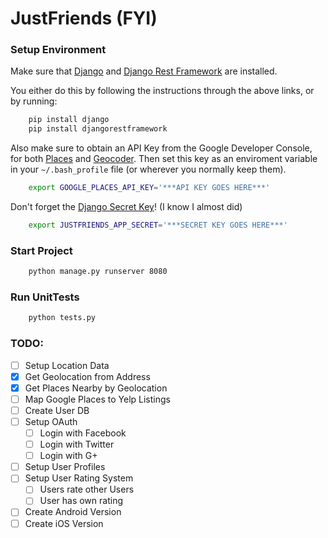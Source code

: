 # JustFriends (FYI)

### Setup Environment
Make sure that [Django](https://github.com/django/django) and [Django Rest Framework](https://github.com/tomchristie/django-rest-framework) are installed.

You either do this by following the instructions through the above links, or by running:
```bash
    pip install django
    pip install djangorestframework
```
Also make sure to obtain an API Key from the Google Developer Console, for both [Places](https://developers.google.com/places/web-service/) and [Geocoder](https://developers.google.com/maps/documentation/geocoding/get-api-key).
Then set this key as an enviroment variable in your `~/.bash_profile` file (or wherever you normally keep them).

```bash
    export GOOGLE_PLACES_API_KEY='***API KEY GOES HERE***'
```

Don't forget the [Django Secret Key](http://www.miniwebtool.com/django-secret-key-generator/)! (I know I almost did)
```bash
    export JUSTFRIENDS_APP_SECRET='***SECRET KEY GOES HERE***'
```

### Start Project
```bash
    python manage.py runserver 8080
```

### Run UnitTests
```bash
    python tests.py
```
    
### TODO:
- [ ] Setup Location Data
 - [x] Get Geolocation from Address
 - [x] Get Places Nearby by Geolocation
 - [ ] Map Google Places to Yelp Listings
- [ ] Create User DB
 - [ ] Setup OAuth
   - [ ] Login with Facebook
    - [ ] Login with Twitter
    - [ ] Login with G+
 - [ ] Setup User Profiles
 - [ ] Setup User Rating System
   - [ ] Users rate other Users
    - [ ] User has own rating
- [ ] Create Android Version
- [ ] Create iOS Version